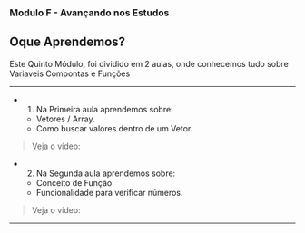 ### Modulo F - Avançando nos Estudos

## Oque Aprendemos? 

Este Quinto Módulo, foi dividido em 2 aulas, onde conhecemos tudo sobre 
Variaveis Compontas e Funções

---

- 1) Na Primeira aula aprendemos sobre:
  - Vetores / Array.
  - Como buscar valores dentro de um Vetor.
> Veja o vídeo: 

- 2) Na Segunda aula aprendemos sobre:
  - Conceito de Função
  - Funcionalidade para verificar números.
> Veja o vídeo: 

---